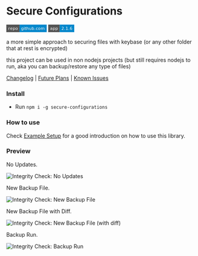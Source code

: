# Secure Configurations

[comment_badge_management_start]: <hidden__do_not_remove>
[![repository badge](scripts/badges/repository.png)](https://github.com/voltsonic/secure-configurations.git) ![version badge](scripts/badges/version.png)

[comment_badge_management_end]: <hidden__do_not_remove>

a more simple approach to securing files with keybase (or any other folder that at rest is encrypted)

this project can be used in non nodejs projects (but still requires nodejs to run, aka you can backup/restore any type of files)

[Changelog](./CHANGELOG.md) | [Future Plans](./documentation/FUTURE.md) | [Known Issues](./documentation/KNOWN-ISSUES.md)

### Install

- Run `npm i -g secure-configurations`

### How to use

Check [Example Setup](https://github.com/voltsonic/secure-configurations-example) for a good introduction on how to use this library.

### Preview

No Updates.

![Integrity Check: No Updates](https://user-images.githubusercontent.com/6464019/70398493-484fac00-19d9-11ea-8ad6-122117f40a8f.png)

New Backup File.

![Integrity Check: New Backup File](https://user-images.githubusercontent.com/6464019/70398494-484fac00-19d9-11ea-819d-02a1cc2f559f.png)

New Backup File with Diff.

![Integrity Check: New Backup File (with diff)](https://user-images.githubusercontent.com/6464019/70398496-48e84280-19d9-11ea-8cf1-873be1c1c83e.png)

Backup Run.

![Integrity Check: Backup Run](https://user-images.githubusercontent.com/6464019/70398495-48e84280-19d9-11ea-93b4-13f9648b384f.png)
